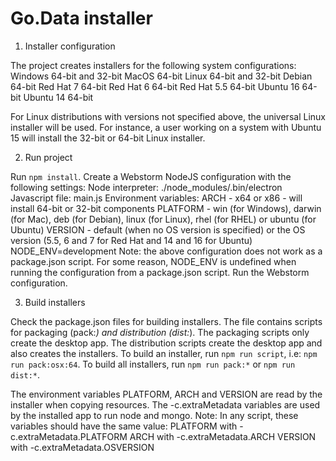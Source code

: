 # Go.Data installer

1. Installer configuration

The project creates installers for the following system configurations:
    Windows 64-bit and 32-bit
    MacOS 64-bit
    Linux 64-bit and 32-bit
        Debian 64-bit
        Red Hat 7 64-bit
        Red Hat 6 64-bit
        Red Hat 5.5 64-bit
        Ubuntu 16 64-bit
        Ubuntu 14 64-bit

For Linux distributions with versions not specified above, the universal Linux installer will be used.
For instance, a user working on a system with Ubuntu 15 will install the 32-bit or 64-bit Linux installer.

2. Run project

Run `npm install`.
Create a Webstorm NodeJS configuration with the following settings:
    Node interpreter: ./node_modules/.bin/electron
    Javascript file: main.js
    Environment variables:
        ARCH - x64 or x86 - will install 64-bit or 32-bit components
        PLATFORM - win (for Windows), darwin (for Mac), deb (for Debian), linux (for Linux), rhel (for RHEL) or ubuntu (for Ubuntu)
        VERSION - default (when no OS version is specified) or the OS version (5.5, 6 and 7 for Red Hat and 14 and 16 for Ubuntu)
        NODE_ENV=development
Note: the above configuration does not work as a package.json script. For some reason, NODE_ENV is undefined when running the configuration from a package.json script.
Run the Webstorm configuration.

3. Build installers

Check the package.json files for building installers. The file contains scripts for packaging (pack:*) and distribution (dist:*).
The packaging scripts only create the desktop app. The distribution scripts create the desktop app and also creates the installers.
To build an installer, run `npm run script`, i.e: `npm run pack:osx:64`.
To build all installers, run `npm run pack:*` or `npm run dist:*`.

The environment variables PLATFORM, ARCH and VERSION are read by the installer when copying resources.
The -c.extraMetadata variables are used by the installed app to run node and mongo.
Note: In any script, these variables should have the same value:
    PLATFORM with -c.extraMetadata.PLATFORM
    ARCH with -c.extraMetadata.ARCH
    VERSION with -c.extraMetadata.OSVERSION
